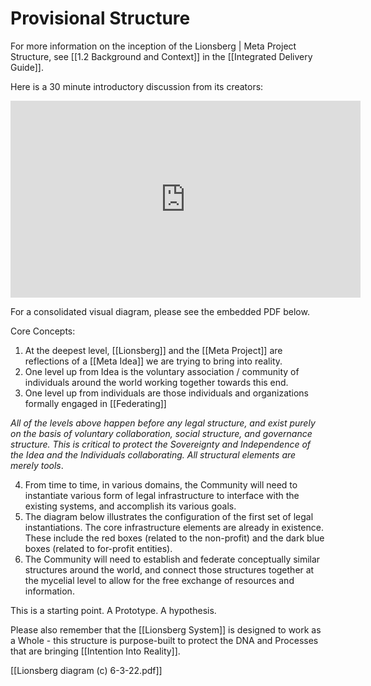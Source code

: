 # Provisional Structure 

For more information on the inception of the Lionsberg | Meta Project Structure, see [[1.2 Background and Context]] in the [[Integrated Delivery Guide]]. 

Here is a 30 minute introductory discussion from its creators:

<div style="text-align:center"><iframe width="560" height="315" src="https://www.youtube.com/embed/F5MAh4T15_s" title="YouTube video player" frameborder="0" allow="accelerometer; autoplay; clipboard-write; encrypted-media; gyroscope; picture-in-picture" allowfullscreen></iframe></div>

For a consolidated visual diagram, please see the embedded PDF below. 

Core Concepts: 
1. At the deepest level, [[Lionsberg]] and the [[Meta Project]] are reflections of a [[Meta Idea]] we are trying to bring into reality.  
2. One level up from Idea is the voluntary association / community of individuals around the world working together towards this end.  
3. One level up from individuals are those individuals and organizations formally engaged in [[Federating]]  

_All of the levels above happen before any legal structure, and exist purely on the basis of voluntary collaboration, social structure, and governance structure. This is critical to protect the Sovereignty and Independence of the Idea and the Individuals collaborating. All structural elements are merely tools_. 

4. From time to time, in various domains, the Community will need to instantiate various form of legal infrastructure to interface with the existing systems, and accomplish its various goals. 
5. The diagram below illustrates the configuration of the first set of legal instantiations. The core infrastructure elements are already in existence. These include the red boxes (related to the non-profit) and the dark blue boxes (related to for-profit entities). 
6. The Community will need to establish and federate conceptually similar structures around the world, and connect those structures together at the mycelial level to allow for the free exchange of resources and information. 

This is a starting point. A Prototype. A hypothesis. 

Please also remember that the [[Lionsberg System]] is designed to work as a Whole - this structure is purpose-built to protect the DNA and Processes that are bringing [[Intention Into Reality]].

[[Lionsberg diagram (c) 6-3-22.pdf]]